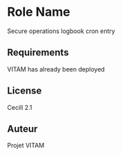 Role Name
=========

Secure operations logbook cron entry

Requirements
------------

VITAM has already been deployed

License
-------

Cecill 2.1

Auteur
------

Projet VITAM
